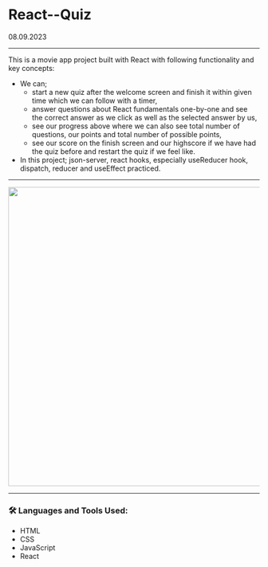 # React--Quiz
08.09.2023

---

This is a movie app project built with React with following functionality and key concepts:
- We can;
  - start a new quiz after the welcome screen and finish it within given time which we can follow with a timer,
  - answer questions about React fundamentals one-by-one and see the correct answer as we click as well as the selected answer by us,
  - see our progress above where we can also see total number of questions, our points and total number of possible points,
  - see our score on the finish screen and our highscore if we have had the quiz before and restart the quiz if we feel like.
- In this project; json-server, react hooks, especially useReducer hook, dispatch, reducer and useEffect practiced.

---

<img width="600px" src="https://github.com/aytacserce/react-7-usepopcorn/blob/main/The-React-Quiz-screenshot.png?raw=true" />

---

### :hammer_and_wrench: Languages and Tools Used:
- HTML
- CSS
- JavaScript
- React
